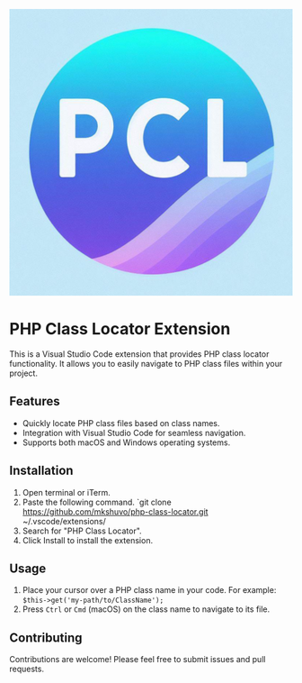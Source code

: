 ![PHP Class Locator](pcl.png)
# PHP Class Locator Extension

This is a Visual Studio Code extension that provides PHP class locator functionality. It allows you to easily navigate to PHP class files within your project.

## Features

- Quickly locate PHP class files based on class names.
- Integration with Visual Studio Code for seamless navigation.
- Supports both macOS and Windows operating systems.

## Installation

1. Open terminal or iTerm.
2. Paste the following command. `git clone https://github.com/mkshuvo/php-class-locator.git ~/.vscode/extensions/
3. Search for "PHP Class Locator".
4. Click Install to install the extension.

## Usage

1. Place your cursor over a PHP class name in your code. For example: `$this->get('my-path/to/ClassName');`
2. Press `Ctrl` or `Cmd` (macOS) on the class name to navigate to its file.

## Contributing

Contributions are welcome! Please feel free to submit issues and pull requests.